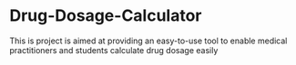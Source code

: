 # Drug-Dosage-Calculator
This is project is aimed at providing an easy-to-use tool to enable medical practitioners and students calculate drug dosage easily 
